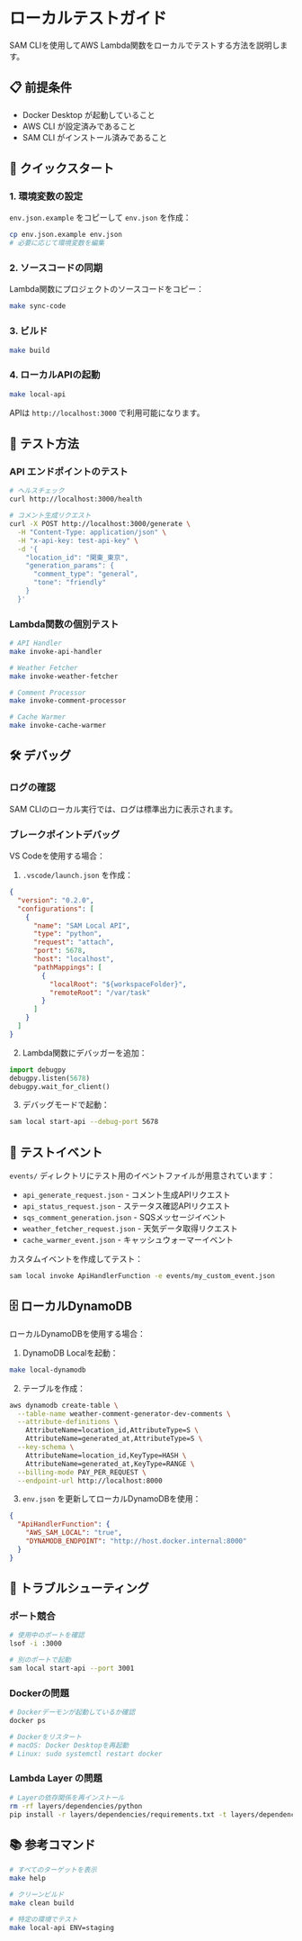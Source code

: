 # ローカルテストガイド

SAM CLIを使用してAWS Lambda関数をローカルでテストする方法を説明します。

## 📋 前提条件

- Docker Desktop が起動していること
- AWS CLI が設定済みであること
- SAM CLI がインストール済みであること

## 🚀 クイックスタート

### 1. 環境変数の設定

`env.json.example` をコピーして `env.json` を作成：

```bash
cp env.json.example env.json
# 必要に応じて環境変数を編集
```

### 2. ソースコードの同期

Lambda関数にプロジェクトのソースコードをコピー：

```bash
make sync-code
```

### 3. ビルド

```bash
make build
```

### 4. ローカルAPIの起動

```bash
make local-api
```

APIは `http://localhost:3000` で利用可能になります。

## 🧪 テスト方法

### API エンドポイントのテスト

```bash
# ヘルスチェック
curl http://localhost:3000/health

# コメント生成リクエスト
curl -X POST http://localhost:3000/generate \
  -H "Content-Type: application/json" \
  -H "x-api-key: test-api-key" \
  -d '{
    "location_id": "関東_東京",
    "generation_params": {
      "comment_type": "general",
      "tone": "friendly"
    }
  }'
```

### Lambda関数の個別テスト

```bash
# API Handler
make invoke-api-handler

# Weather Fetcher
make invoke-weather-fetcher

# Comment Processor
make invoke-comment-processor

# Cache Warmer
make invoke-cache-warmer
```

## 🛠️ デバッグ

### ログの確認

SAM CLIのローカル実行では、ログは標準出力に表示されます。

### ブレークポイントデバッグ

VS Codeを使用する場合：

1. `.vscode/launch.json` を作成：

```json
{
  "version": "0.2.0",
  "configurations": [
    {
      "name": "SAM Local API",
      "type": "python",
      "request": "attach",
      "port": 5678,
      "host": "localhost",
      "pathMappings": [
        {
          "localRoot": "${workspaceFolder}",
          "remoteRoot": "/var/task"
        }
      ]
    }
  ]
}
```

2. Lambda関数にデバッガーを追加：

```python
import debugpy
debugpy.listen(5678)
debugpy.wait_for_client()
```

3. デバッグモードで起動：

```bash
sam local start-api --debug-port 5678
```

## 📝 テストイベント

`events/` ディレクトリにテスト用のイベントファイルが用意されています：

- `api_generate_request.json` - コメント生成APIリクエスト
- `api_status_request.json` - ステータス確認APIリクエスト
- `sqs_comment_generation.json` - SQSメッセージイベント
- `weather_fetcher_request.json` - 天気データ取得リクエスト
- `cache_warmer_event.json` - キャッシュウォーマーイベント

カスタムイベントを作成してテスト：

```bash
sam local invoke ApiHandlerFunction -e events/my_custom_event.json
```

## 🗄️ ローカルDynamoDB

ローカルDynamoDBを使用する場合：

1. DynamoDB Localを起動：

```bash
make local-dynamodb
```

2. テーブルを作成：

```bash
aws dynamodb create-table \
  --table-name weather-comment-generator-dev-comments \
  --attribute-definitions \
    AttributeName=location_id,AttributeType=S \
    AttributeName=generated_at,AttributeType=S \
  --key-schema \
    AttributeName=location_id,KeyType=HASH \
    AttributeName=generated_at,KeyType=RANGE \
  --billing-mode PAY_PER_REQUEST \
  --endpoint-url http://localhost:8000
```

3. `env.json` を更新してローカルDynamoDBを使用：

```json
{
  "ApiHandlerFunction": {
    "AWS_SAM_LOCAL": "true",
    "DYNAMODB_ENDPOINT": "http://host.docker.internal:8000"
  }
}
```

## 🔧 トラブルシューティング

### ポート競合

```bash
# 使用中のポートを確認
lsof -i :3000

# 別のポートで起動
sam local start-api --port 3001
```

### Dockerの問題

```bash
# Dockerデーモンが起動しているか確認
docker ps

# Dockerをリスタート
# macOS: Docker Desktopを再起動
# Linux: sudo systemctl restart docker
```

### Lambda Layer の問題

```bash
# Layerの依存関係を再インストール
rm -rf layers/dependencies/python
pip install -r layers/dependencies/requirements.txt -t layers/dependencies/python/
```

## 📚 参考コマンド

```bash
# すべてのターゲットを表示
make help

# クリーンビルド
make clean build

# 特定の環境でテスト
make local-api ENV=staging
```